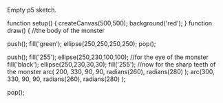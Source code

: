 Empty p5 sketch.

function setup() {
  createCanvas(500,500);
background('red');
}
  function draw() {
    //the body of the monster

push();
fill('green');
ellipse(250,250,250,250);
pop();


push();
fill('255');
ellipse(250,230,100,100);
//for the eye of the monster
fill('black');
ellipse(250,230,30,30);
fill('255');
//now for the sharp teeth of the monster
arc( 200, 330, 90, 90, radians(260), radians(280) );
arc(300, 330, 90, 90, radians(260), radians(280) );

pop();
